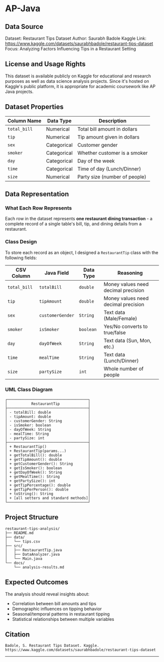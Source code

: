# AP-Java

## Data Source
Dataset: Restaurant Tips Dataset
Author: Saurabh Badole
Kaggle Link: https://www.kaggle.com/datasets/saurabhbadole/restaurant-tips-dataset
Focus: Analyzing Factors Influencing Tips in a Restaurant Setting

## License and Usage Rights
This dataset is available publicly on Kaggle for educational and research purposes as well as data science analysis projects. Since it's hosted on Kaggle's public platform, it is appropriate for academic coursework like AP Java projects.

## Dataset Properties

| Column Name | Data Type | Description |
|------------|-----------|-------------|
| `total_bill` | Numerical | Total bill amount in dollars |
| `tip` | Numerical | Tip amount given in dollars |
| `sex` | Categorical | Customer gender |
| `smoker` | Categorical | Whether customer is a smoker |
| `day` | Categorical | Day of the week |
| `time` | Categorical | Time of day (Lunch/Dinner) |
| `size` | Numerical | Party size (number of people) |

## Data Representation

### What Each Row Represents
Each row in the dataset represents **one restaurant dining transaction** - a complete record of a single table's bill, tip, and dining details from a restaurant.


### Class Design
To store each record as an object, I designed a `RestaurantTip` class with the following fields:

| CSV Column | Java Field | Data Type | Reasoning |
|------------|------------|-----------|-----------|
| `total_bill` | `totalBill` | `double` | Money values need decimal precision |
| `tip` | `tipAmount` | `double` | Money values need decimal precision |
| `sex` | `customerGender` | `String` | Text data (Male/Female) |
| `smoker` | `isSmoker` | `boolean` | Yes/No converts to true/false |
| `day` | `dayOfWeek` | `String` | Text data (Sun, Mon, etc.) |
| `time` | `mealTime` | `String` | Text data (Lunch/Dinner) |
| `size` | `partySize` | `int` | Whole number of people |


### UML Class Diagram
```
┌─────────────────────────────────────┐
│           RestaurantTip             │
├─────────────────────────────────────┤
│ - totalBill: double                 │
│ - tipAmount: double                 │
│ - customerGender: String            │
│ - isSmoker: boolean                 │
│ - dayOfWeek: String                 │
│ - mealTime: String                  │
│ - partySize: int                    │
├─────────────────────────────────────┤
│ + RestaurantTip()                   │
│ + RestaurantTip(params...)          │
│ + getTotalBill(): double            │
│ + getTipAmount(): double            │
│ + getCustomerGender(): String       │
│ + getIsSmoker(): boolean            │
│ + getDayOfWeek(): String            │
│ + getMealTime(): String             │
│ + getPartySize(): int               │
│ + getTipPercentage(): double        │
│ + getTipPerPerson(): double         │
│ + toString(): String                │
│ + [all setters and standard methods]│
└─────────────────────────────────────┘
```

## Project Structure
```
restaurant-tips-analysis/
├── README.md
├── data/
│   └── tips.csv
├── src/
│   ├── RestaurantTip.java
│   ├── DataAnalyzer.java
│   └── Main.java
└── docs/
    └── analysis-results.md
```

## Expected Outcomes
The analysis should reveal insights about:
- Correlation between bill amounts and tips
- Demographic influences on tipping behavior
- Seasonal/temporal patterns in restaurant tipping
- Statistical relationships between multiple variables

## Citation
```
Badole, S. Restaurant Tips Dataset. Kaggle. 
https://www.kaggle.com/datasets/saurabhbadole/restaurant-tips-dataset
```

---

